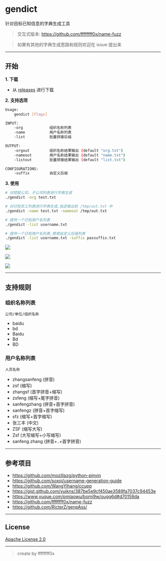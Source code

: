 # gendict

针对目标已知信息的字典生成工具

> 交互式版本: https://github.com/ffffffff0x/name-fuzz

> 如果有其他的字典生成思路和规则欢迎在 issue 提出来

---

## 开始

**1. 下载**

- 从 [releases](https://github.com/ffffffff0x/gendict/releases) 进行下载

**2. 支持选项**

```bash
Usage:
    gendict [flags]

INPUT:
    -org            组织名称列表
    -name           用户名称列表
    -list           批量拼接后缀

OUTPUT:
    -orgout         组织名称结果输出 (default "org.txt")
    -nameout        用户名称结果输出 (default "name.txt")
    -listout        批量拼接结果输出 (default "list.txt")

CONFIGURATIONS:
    -suffix         自定义后缀
```

**3. 使用**

```bash
# 对控股公司、子公司列表进行字典生成
./gendict -org test.txt

# 对已知员工列表进行字典生成,指定输出到 /tmp/out.txt 中
./gendict -name test.txt -nameout /tmp/out.txt

# 提供一个已知用户名列表
./gendict -list username.txt

# 提供一个已知用户名列表,使用自定义后缀列表
./gendict -list username.txt -suffix passuffix.txt
```

![](./img/1.png)

![](./img/2.png)

![](./img/3.png)

---

## 支持规则

### 组织名称列表

`公司/单位/组织名称`
- baidu
- bd
- Baidu
- Bd
- BD

### 用户名称列表

`人员名称`
- zhangsanfeng (拼音)
- zsf (缩写)
- zhangsf (首字拼音+缩写)
- zsfeng (缩写+尾字拼音)
- sanfengzhang (拼音+首字拼音)
- sanfengz (拼音+首字缩写)
- sfz (缩写+首字缩写)
- 张三丰 (中文)
- ZSF (缩写大写)
- Zsf (大写缩写+小写缩写)
- sanfeng.zhang (拼音+`.`+首字拼音)

---

## 参考项目

- https://github.com/mozillazg/python-pinyin
- https://github.com/soxoj/username-generation-guide
- https://github.com/WangYihang/ccupp
- https://gist.github.com/yuikns/387be5e9cf450ae3589fa7037c94453e
- https://www.yuque.com/pmiaowu/bomi9w/ougg6d#d70159da
- https://github.com/ffffffff0x/name-fuzz
- https://github.com/RicterZ/genpAss/

---

## License

[Apache License 2.0](https://github.com/ffffffff0x/gendict/blob/main/LICENSE)

---

> create by ffffffff0x

